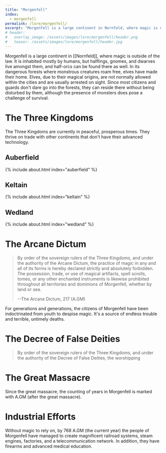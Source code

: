 ```yaml
---
title: "Morgenfell"
index:
  - morgenfell
permalink: /lore/morgenfell/
excerpt: "Morgenfell is a large continent in Nornfeld, where magic is outside of the law."
# header:
#   overlay_image: /assets/images/lore/morgenfell/header.png
#   teaser: /assets/images/lore/morgenfell/header.jpg
---
```

Morgenfell is a large continent in [[Nornfeld]], where magic is outside of the law. It is inhabited mostly by humans, but halflings, gnomes, and dwarves live amongst them, and half-orcs can be found there as well. In its dangerous forests where monstrous creatures roam free, elves have made their home. Elves, due to their magical origins, are not normally allowed within the cities and are usually arrested on sight. Since most citizens and guards don't dare go into the forests, they can reside there without being disturbed by them, although the presence of monsters does pose a challenge of survival.

# The Three Kingdoms
The Three Kingdoms are currently in peaceful, prosperous times. They thrive on trade with other continents that don't have their advanced technology.

## Auberfield
{% include about.html index="auberfield" %}

## Keltain
{% include about.html index="keltain" %}

## Wedland
{% include about.html index="wedland" %}

# The Arcane Dictum
> By order of the sovereign rulers of the Three Kingdoms, and under the authority of the Arcane Dictum, the practice of magic in any and all of its forms is hereby declared strictly and absolutely forbidden. The possession, trade, or use of magical artifacts, spell scrolls, tomes, or any other enchanted instruments is likewise prohibited throughout all territories and dominions of Morgenfell, whether by land or sea.
>
> --The Arcane Dictum, 217 (A.GM)

For generations and generations, the citizens of Morgenfell have been indoctrinated from youth to despise magic. It's a source of endless trouble and terrible, untimely deaths.

# The Decree of False Deities
> By order of the sovereign rulers of the Three Kingdoms, and under the authority of the Decree of False Deities, the worshipping 

# The Great Massacre
Since the great massacre, the counting of years in Morgenfell is marked with A.GM (after the great massacre).

# Industrial Efforts
Without magic to rely on, by 768 A.GM (the current year) the people of Morgenfell have managed to create magnificent railroad systems, steam engines, factories, and a telecommunication network. In addition, they have firearms and advanced medical education.
